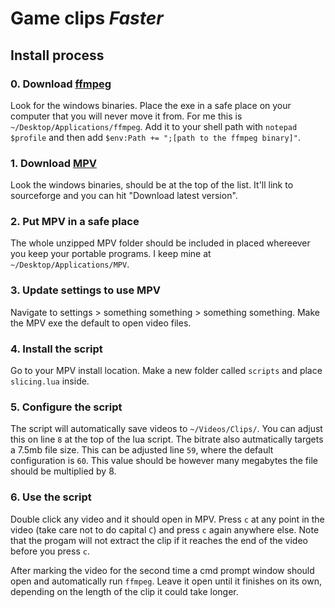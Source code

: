 # Game clips *Faster*

## Install process

### 0. Download [ffmpeg](https://ffmpeg.org/download.html)

Look for the windows binaries. Place the exe in a safe place on your computer that you will never move it from. For me this is `~/Desktop/Applications/ffmpeg`. Add it to your shell path with `notepad $profile` and then add `$env:Path += ";[path to the ffmpeg binary]"`.

### 1. Download [MPV](https://mpv.io/installation/)

Look the windows binaries, should be at the top of the list. It'll link to sourceforge and you can hit "Download latest version".

### 2. Put MPV in a safe place

The whole unzipped MPV folder should be included in placed whereever you keep your portable programs. I keep mine at `~/Desktop/Applications/MPV`.

### 3. Update settings to use MPV

Navigate to settings > something something > something something. Make the MPV exe the default to open video files.

### 4. Install the script

Go to your MPV install location. Make a new folder called `scripts` and place `slicing.lua` inside. 

### 5. Configure the script

The script will automatically save videos to `~/Videos/Clips/`. You can adjust this on line `8` at the top of the lua script. The bitrate also autmatically targets a 7.5mb file size. This can be adjusted line `59`, where the default configuration is `60`. This value should be however many megabytes the file should be multiplied by 8.

### 6. Use the script

Double click any video and it should open in MPV. Press `c` at any point in the video (take care not to do capital `C`) and press `c` again anywhere else. Note that the progam will not extract the clip if it reaches the end of the video before you press `c`.

After marking the video for the second time a cmd prompt window should open and automatically run `ffmpeg`. Leave it open until it finishes on its own, depending on the length of the clip it could take longer.
